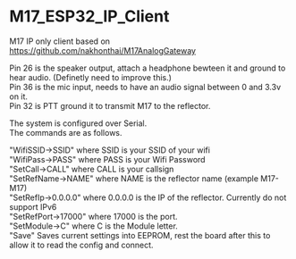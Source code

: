 # M17_ESP32_IP_Client
M17 IP only client based on  https://github.com/nakhonthai/M17AnalogGateway  

Pin 26 is the speaker output, attach a headphone bewteen it and ground to hear audio. (Definetly need to improve this.)  
Pin 36 is the mic input, needs to have an audio signal between 0 and 3.3v on it.  
Pin 32 is PTT ground it to transmit M17 to the reflector.  

The system is configured over Serial.  
The commands are as follows.  

"WifiSSID->SSID" where SSID is your SSID of your wifi  
"WifiPass->PASS" where PASS is your Wifi Password  
"SetCall->CALL" where CALL is your callsign  
"SetRefName->NAME" where NAME is the reflector name (example M17-M17)  
"SetRefIp->0.0.0.0" where 0.0.0.0 is the IP of the reflector. Currently do not support IPv6  
"SetRefPort->17000" where 17000 is the port.   
"SetModule->C" where C is the Module letter.  
"Save" Saves current settings into EEPROM, rest the board after this to allow it to read the config and connect.  
